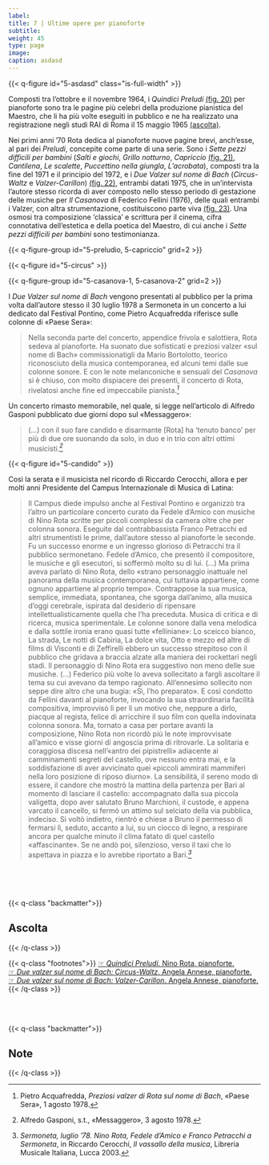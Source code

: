 ```yaml
---
label:
title: 7 | Ultime opere per pianoforte
subtitle:
weight: 45
type: page
image:
caption: asdasd
---
```


{{< q-figure id="5-asdasd" class="is-full-width" >}}

Composti tra l’ottobre e il novembre 1964, i *Quindici Preludi* [(fig. 20)](#5-preludio) per pianoforte sono tra le pagine più celebri della produzione pianistica del Maestro, che li ha più volte eseguiti in pubblico e ne ha realizzato una registrazione negli studi RAI di Roma il 15 maggio 1965 [(ascolta)](#5-video-prel).

Nei primi anni ’70 Rota dedica al pianoforte nuove pagine brevi, anch’esse, al pari dei *Preludi*, concepite come parte di una serie. Sono i *Sette pezzi difficili per bambini* (*Salti e giochi*, *Grillo notturno*, *Capriccio* [(fig. 21)](#5-capriccio), *Cantilena*, *Le scalette*, *Puccettino nella giungla*, *L’acrobata*), composti tra la fine del 1971 e il principio del 1972, e i *Due Valzer sul nome di Bach* (*Circus-Waltz* e *Valzer-Carillon*) [(fig. 22)](#5-circus), entrambi datati 1975, che in un’intervista l’autore stesso ricorda di aver composto nello stesso periodo di gestazione delle musiche per *Il Casanova* di Federico Fellini (1976), delle quali entrambi i Valzer, con altra strumentazione, costituiscono parte viva [(fig. 23)](#5-casanova-1). Una osmosi tra composizione ‘classica’ e scrittura per il cinema, cifra connotativa dell’estetica e della poetica del Maestro, di cui anche i *Sette pezzi difficili per bambini* sono testimonianza.

{{< q-figure-group id="5-preludio, 5-capriccio" grid=2 >}}

{{< q-figure id="5-circus" >}}

{{< q-figure-group id="5-casanova-1, 5-casanova-2" grid=2 >}}

I *Due Valzer sul nome di Bach* vengono presentati al pubblico per la prima volta dall’autore stesso il 30 luglio 1978 a Sermoneta in un concerto a lui dedicato dal Festival Pontino, come Pietro Acquafredda riferisce sulle colonne di «Paese Sera»:

>Nella seconda parte del concerto, appendice frivola e salottiera, Rota sedeva al pianoforte. Ha suonato due sofisticati e preziosi valzer «sul nome di Bach» commissionatigli da Mario Bortolotto, teorico riconosciuto della musica contemporanea, ed alcuni temi dalle sue colonne sonore. E con le note melanconiche e sensuali del *Casanova* si è chiuso, con molto dispiacere dei presenti, il concerto di Rota, rivelatosi anche fine ed impeccabile pianista.*[^1]*

Un concerto rimasto memorabile, nel quale, si legge nell’articolo di Alfredo Gasponi pubblicato due giorni dopo sul «Messaggero»:
>(...) con il suo fare candido e disarmante [Rota] ha ‘tenuto banco’ per più di due ore suonando da solo, in duo e in trio con altri ottimi musicisti.*[^2]*

{{< q-figure id="5-candido" >}}

Così la serata e il musicista nel ricordo di Riccardo Cerocchi, allora e per molti anni Presidente del Campus Internazionale di Musica di Latina:
>Il Campus diede impulso anche al Festival Pontino e organizzò tra l’altro un particolare concerto curato da Fedele d’Amico con musiche di Nino Rota scritte per piccoli complessi da camera oltre che per colonna sonora. Eseguite dal contrabbassista Franco Petracchi ed altri strumentisti le prime, dall’autore stesso al pianoforte le seconde. Fu un successo enorme e un ingresso glorioso di Petracchi tra il pubblico sermonetano. Fedele d’Amico, che presentò il compositore, le musiche e gli esecutori, si soffermò molto su di lui. (…)
Ma prima aveva parlato di Nino Rota, dello «strano personaggio inattuale nel panorama della musica contemporanea, cui tuttavia appartiene, come ognuno appartiene al proprio tempo». Contrappose la sua musica, semplice, immediata, spontanea, che sgorga dall’animo, alla musica d’oggi cerebrale, ispirata dal desiderio di ripensare intellettualisticamente quella che l’ha preceduta. Musica di critica e di ricerca, musica sperimentale. Le colonne sonore dalla vena melodica e dalla sottile ironia erano quasi tutte «felliniane»: Lo sceicco bianco, La strada, Le notti di Cabiria, La dolce vita, Otto e mezzo ed altre di films di Visconti e di Zeffirelli ebbero un successo strepitoso con il pubblico che gridava a braccia alzate alla maniera dei rockettari negli stadi.
Il personaggio di Nino Rota era suggestivo non meno delle sue musiche. (…) Federico più volte lo aveva sollecitato a fargli ascoltare il tema su cui avevano da tempo ragionato. All’ennesimo sollecito non seppe dire altro che una bugia: «Sì, l’ho preparato». E così condotto da Fellini davanti al pianoforte, invocando la sua straordinaria facilità compositiva, improvvisò lì per lì un motivo che, neppure a dirlo, piacque al regista, felice di arricchire il suo film con quella indovinata colonna sonora. Ma, tornato a casa per portare avanti la composizione, Nino Rota non ricordò più le note improvvisate all’amico e visse giorni di angoscia prima di ritrovarle.
La solitaria e coraggiosa discesa nell’«antro dei pipistrelli» adiacente ai camminamenti segreti del castello, ove nessuno entra mai, e la soddisfazione di aver avvicinato quei «piccoli ammirati mammiferi nella loro posizione di riposo diurno».
La sensibilità, il sereno modo di essere, il candore che mostrò la mattina della partenza per Bari al momento di lasciare il castello: accompagnato dalla sua piccola valigetta, dopo aver salutato Bruno Marchioni, il custode, e appena varcato il cancello, si fermò un attimo sul selciato della via pubblica, indeciso. Si voltò indietro, rientrò e chiese a Bruno il permesso di fermarsi lì, seduto, accanto a lui, su un ciocco di legno, a respirare ancora per qualche minuto il clima fatato di quel castello «affascinante». Se ne andò poi, silenzioso, verso il taxi che lo aspettava in piazza e lo avrebbe riportato a Bari.*[^3]*

<br>
<br>
<br>

{{< q-class "backmatter">}}
## Ascolta
{{< /q-class >}}

{{< q-class "footnotes">}}
[☞ *Quindici Preludi*. Nino Rota, pianoforte.](https://www.youtube.com/watch?v=s9r6XG0yYgs)<br>
[☞ *Due valzer sul nome di Bach: Circus-Waltz*. Angela Annese, pianoforte.](https://www.youtube.com/watch?v=XX84LlNL1Ks)<br>
[☞ *Due valzer sul nome di Bach: Valzer-Carillon*. Angela Annese, pianoforte.](https://www.youtube.com/watch?v=59oHQFxSnWs)
{{< /q-class >}}

<br>
<br>

{{< q-class "backmatter">}}
## Note
{{< /q-class >}}

[^1]: Pietro Acquafredda, *Preziosi valzer di Rota sul nome di Bach*, «Paese Sera», 1 agosto 1978.
[^2]: Alfredo Gasponi, s.t., «Messaggero», 3 agosto 1978.
[^3]: *Sermoneta, luglio ’78. Nino Rota, Fedele d’Amico e Franco Petracchi a Sermoneta*, in Riccardo Cerocchi, *Il vassallo della musica*, Libreria Musicale Italiana, Lucca 2003.
